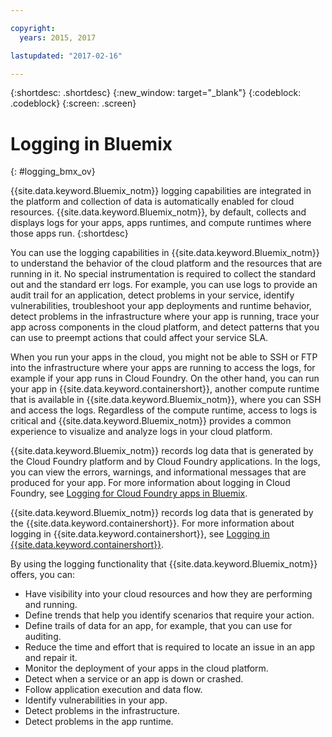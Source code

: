 ```yaml
---

copyright:
  years: 2015, 2017

lastupdated: "2017-02-16"

---
```



{:shortdesc: .shortdesc}
{:new_window: target="_blank"}
{:codeblock: .codeblock}
{:screen: .screen}

# Logging in Bluemix
{: #logging_bmx_ov}

{{site.data.keyword.Bluemix_notm}} logging capabilities are integrated in the platform and collection of data is automatically enabled for cloud resources. {{site.data.keyword.Bluemix_notm}}, by default, collects and displays logs for your apps, apps runtimes, and compute runtimes where those apps run. 
{:shortdesc}

You can use the logging capabilities in {{site.data.keyword.Bluemix_notm}} to understand the behavior of the cloud platform and the resources that are running in it. No special instrumentation is required to collect the standard out and the standard err logs. For example, you can use logs to provide an audit trail for an application, detect problems in your service, identify vulnerabilities, troubleshoot your app deployments and runtime behavior, detect problems in the infrastructure where your app is running, trace your app across components in the cloud platform, and detect patterns that you can use to preempt actions that could affect your service SLA.

When you run your apps in the cloud, you might not be able to SSH or FTP into the infrastructure where your apps are running to access the logs, for example if your app runs in Cloud Foundry. On the other hand, you can run your app in {{site.data.keyword.containershort}}, another compute runtime that is available in {{site.data.keyword.Bluemix_notm}}, where you can SSH and access the logs. Regardless of the compute runtime, access to logs is critical and {{site.data.keyword.Bluemix_notm}} provides a common experience to visualize and analyze logs in your cloud platform.

{{site.data.keyword.Bluemix_notm}} records log data that is generated by the Cloud Foundry platform and by Cloud Foundry applications. In the logs, you can view the errors, warnings, and informational messages that are produced for your app. For more information about logging in Cloud Foundry, see [Logging for Cloud Foundry apps in Bluemix](logging_cf_apps.html#logging_bluemix_cf_apps).

{{site.data.keyword.Bluemix_notm}} records log data that is generated by the {{site.data.keyword.containershort}}. For more information about logging in {{site.data.keyword.containershort}}, see [Logging in {{site.data.keyword.containershort}}](/docs/containers/monitoringandlogging/container_ml_logs.html#container_ml_logs).   


By using the logging functionality that {{site.data.keyword.Bluemix_notm}} offers, you can:

* Have visibility into your cloud resources and how they are performing and running.
* Define trends that help you identify scenarios that require your action.
* Define trails of data for an app, for example, that you can use for auditing.
* Reduce the time and effort that is required to locate an issue in an app and repair it. 
* Monitor the deployment of your apps in the cloud platform.
* Detect when a service or an app is down or crashed.
* Follow application execution and data flow.
* Identify vulnerabilities in your app.
* Detect problems in the infrastructure.
* Detect problems in the app runtime.
